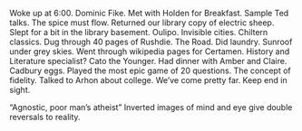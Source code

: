 Woke up at 6:00. Dominic Fike. Met with Holden for Breakfast. Sample Ted talks. The spice must flow. Returned our library copy of electric sheep. Slept for a bit in the library basement. Oulipo. Invisible cities. Chiltern classics. Dug through 40 pages of Rushdie. The Road. Did laundry. Sunroof under grey skies. Went through wikipedia pages for Certamen. History and Literature specialist? Cato the Younger. Had dinner with Amber and Claire. Cadbury eggs. Played the most epic game of 20 questions. The concept of fidelity. Talked to Arhon about college. We’ve come pretty far. Keep end in sight.

“Agnostic, poor man’s atheist”
Inverted images of mind and eye give double reversals to reality.
